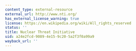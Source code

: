 ```yaml
---
content_type: external-resource
external_url: http://www.nti.org/
has_external_license_warning: true
license: https://en.wikipedia.org/wiki/All_rights_reserved
status: ''
title: Nuclear Threat Initiative
uid: a24e2fcd-9089-4e15-9c20-5a2f3f0a99a9
wayback_url: ''
---
```

